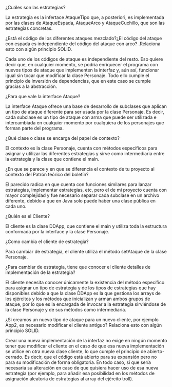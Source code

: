 ¿Cuáles son las estrategias?

La estrategia es la infertace AtaqueTipo que, a posteriori, es implementada por las clases de AtaqueEspada, AtaqueArco y AtaqueCuchillo, que son las estrategias concretas.

¿Está el código de los diferentes ataques mezclado?¿El código del ataque con espada es independiente del código del ataque con arco? .Relaciona esto con algún principio SOLID.

Cada uno de los códigos de ataque es independiente del resto. Eso quiere decir que, en cualquier momento, se podría enriquecer el programa con nuevos tipos de ataque que implementen la interfaz y, aún así, funcionar igual sin tocar que modificar la clase Personaje. Todo ello cumple el principio de inversión de dependencias, que en este caso se cumple gracias a la abstracción.

¿Para que vale la interface Ataque?

La interface Ataque ofrece una base de desarrollo de subclases que aplican un tipo de ataque diferente para ser usada por la clase Personaje. Es decir, cada subclase es un tipo de ataque con arma que puede ser utilizada e intercambiada en cualquier momento por cualquiera de los personajes que forman parte del programa. 

¿Qué clase o clase se encarga del papel de contexto?

El contexto es la clase Personaje, cuenta con métodos específicos para asignar y utilizar las diferentes estrategias y sirve como intermediaria entre la estrategia y la clase que contiene el main.

¿En que se parece y en que se diferencia el contexto de tu proyecto al contexto del Patrón teórico del boletín?

El parecido radica en que cuenta con funciones similares para lanzar estrategias, implementar estrategias, etc, pero el de mi proyecto cuenta con mayor complejidad y fue necesario separar cada subclase en un archivo diferente, debido a que en Java solo puede haber una clase pública en cada uno. 

¿Quién es el Cliente?

El cliente es la clase DDApp, que contiene el main y utiliza toda la estructura conformada por la interface y la clase Personaje. 

¿Como cambia el cliente de estrategia?

Para cambiar de estrategia, el cliente utiliza el método setAtaque de la clase Personaje. 

¿Para cambiar de estrategia, tiene que conocer el cliente detalles de implementación de la estrategia?

El cliente necesita conocer únicamente la existencia del método específico para asignar un tipo de estrategia y de los tipos de estrategias que hay disponibles debido a que la clase DDApp es la que gestiona los arrays de los ejércitos y los métodos que inicializan y arman ambos grupos de ataque, por lo que es la encargada de invocar a la estrategia sirviéndose de la clase Personaje y de sus métodos como intermediaria. 

¿Si creamos un nuevo tipo de ataque para un nuevo cliente, por ejemplo App2, es necesario modificar el cliente antiguo? Relaciona esto con algún principio SOLID.

Crear una nueva implementación de la interfaz no exige en ningún momento tener que modificar el cliente en el caso de que esa nueva implementación se utilice en otra nueva clase cliente, lo que cumple el principio de abierto-cerrado. Es decir, que el código está abierto para su expansión pero no para su modificación de forma obligatoria. En todo caso, sí que sería necesaria su alteración en caso de que quisiera hacer uso de esa nueva estrategia (por ejemplo, para añadir esa posibilidad en los métodos de asignación aleatoria de estrategias al array del ejército troll).
